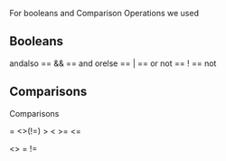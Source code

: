 For booleans and Comparison Operations we used

## Booleans
andalso == && == and 
orelse  == |  == or
not     == !  == not

## Comparisons
Comparisons

= <>(!=) > < >= <=


<> = !=
